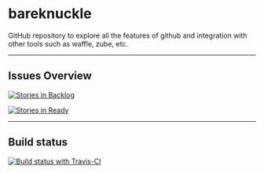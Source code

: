 # bareknuckle
GitHub repository to explore all the features of github and integration with other tools such as waffle, zube, etc.




---

## Issues Overview

[![Stories in Backlog](https://badge.waffle.io/harishkamathuk/bareknuckle.svg?label=backlog&title=Backlog)](http://waffle.io/harishkamathuk/bareknuckle)

[![Stories in Ready](https://badge.waffle.io/harishkamathuk/bareknuckle.svg?label=ready&title=Ready)](http://waffle.io/harishkamathuk/bareknuckle)


---

## Build status

[![Build status with Travis-CI](https://travis-ci.org/harishkamathuk/bareknuckle.svg?branch=master)](https://travis-ci.org/harishkamathuk/bareknuckle)
